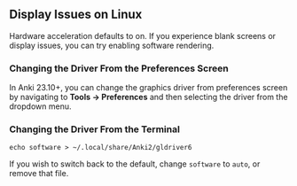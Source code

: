 ## Display Issues on Linux

Hardware acceleration defaults to on. If you experience blank screens
or display issues, you can try enabling software rendering.

### Changing the Driver From the Preferences Screen
In Anki 23.10+, you can change the graphics driver from preferences screen by
navigating to **Tools → Preferences** and then selecting the driver from the
dropdown menu.

### Changing the Driver From the Terminal
```
echo software > ~/.local/share/Anki2/gldriver6
```

If you wish to switch back to the default, change `software` to `auto`, or
remove that file.
